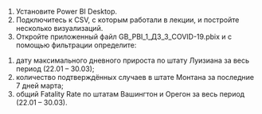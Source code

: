 1. Установите Power BI Desktop.
2. Подключитесь к CSV, с которым работали в лекции, и постройте несколько визуализаций.
3. Откройте приложенный файл GB_PBI_1_ДЗ_3_COVID-19.pbix и с помощью фильтрации определите:
1) дату максимального дневного прироста по штату Луизиана за весь период (22.01 – 30.03);
2) количество подтверждённых случаев в штате Монтана за последние 7 дней марта;
3) общий Fatality Rate по штатам Вашингтон и Орегон за весь период (22.01 – 30.03).
